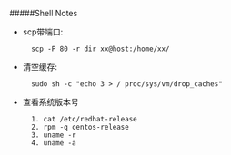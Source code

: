 #####Shell Notes

* scp带端口:

		scp -P 80 -r dir xx@host:/home/xx/

* 清空缓存:

		sudo sh -c "echo 3 > / proc/sys/vm/drop_caches"

* 查看系统版本号

		1. cat /etc/redhat-release
		2. rpm -q centos-release
		3. uname -r
		4. uname -a

